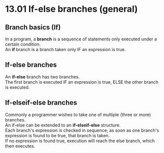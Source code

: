 # 13.01 If-else branches (general)

## Branch basics (If)
In a program, a **branch** is a sequence of statements only executed under a certain condition.   
An **if** branch is a branch taken only IF an expression is true.   

## If-else branches
An **if-else** branch has two branches.   
The first branch is executed IF an expression is true, ELSE the other branch is executed.   

## If-elseif-else branches
Commonly a programmer wishes to take one of multiple (three or more) branches.    
An if-else can be extended to an **if-elseif-else** structure.   
Each branch's expression is checked in sequence; as soon as one branch's expression is found to be true, that branch is taken.   
If no expression is found true, execution will reach the else branch, which then executes.   
